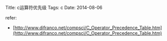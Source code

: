 Title: c运算符优先级
Tags: c
Date: 2014-08-06

refer:

- [http://www.difranco.net/compsci/C_Operator_Precedence_Table.htm](http://www.difranco.net/compsci/C_Operator_Precedence_Table.htm)
